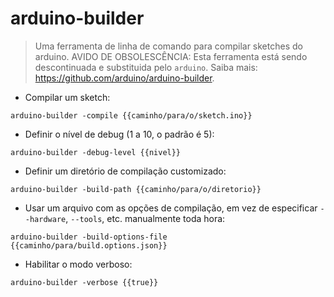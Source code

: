 # arduino-builder

> Uma ferramenta de linha de comando para compilar sketches do arduino.
> AVIDO DE OBSOLESCÊNCIA: Esta ferramenta está sendo descontinuada e substituida pelo `arduino`.
> Saiba mais: <https://github.com/arduino/arduino-builder>.

- Compilar um sketch:

`arduino-builder -compile {{caminho/para/o/sketch.ino}}`

- Definir o nível de debug (1 a 10, o padrão é 5):

`arduino-builder -debug-level {{nivel}}`

- Definir um diretório de compilação customizado:

`arduino-builder -build-path {{caminho/para/o/diretorio}}`

- Usar um arquivo com as opções de compilação, em vez de especificar `--hardware`, `--tools`, etc. manualmente toda hora:

`arduino-builder -build-options-file {{caminho/para/build.options.json}}`

- Habilitar o modo verboso:

`arduino-builder -verbose {{true}}`
